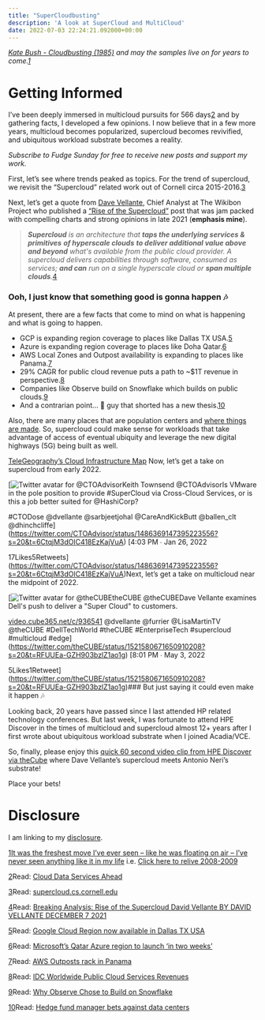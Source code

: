 ```yaml
---
title: "SuperCloudbusting"
description: 'A look at SuperCloud and MultiCloud'
date: 2022-07-03 22:24:21.092000+00:00
---
```


*[Kate Bush - Cloudbusting (1985)](https://www.youtube.com/watch?v=pllRW9wETzw) and may the samples live on for years to come.[1](#footnote-1)*


Getting Informed
================

I’ve been deeply immersed in multicloud pursuits for 566 days[2](#footnote-2) and by gathering facts, I developed a few opinions. I now believe that in a few more years, multicloud becomes popularized, supercloud becomes revivified, and ubiquitous workload substrate becomes a reality.

*Subscribe to Fudge Sunday for free to receive new posts and support my work.*

First, let’s see where trends peaked as topics. For the trend of supercloud, we revisit the “Supercloud” related work out of Cornell circa 2015-2016.[3](#footnote-3)

Next, let’s get a quote from [Dave Vellante](https://wikibon.com/author/david-vellante/), Chief Analyst at The Wikibon Project who published a [“Rise of the Supercloud”](https://wikibon.com/breaking-analysis-rise-supercloud/) post that was jam packed with compelling charts and strong opinions in late 2021 (**emphasis mine**).


> ***Supercloud** is an architecture that **taps the underlying services & primitives** **of hyperscale clouds** **to deliver additional value above and beyond** what's available from the public cloud provider. A supercloud delivers capabilities through software, consumed as services; **and can** run on a single hyperscale cloud or **span multiple clouds**.*[4](#footnote-4)
> 
> 

### Ooh, I just know that something good is gonna happen 🎶

At present, there are a few facts that come to mind on what is happening and what is going to happen.

* GCP is expanding region coverage to places like Dallas TX USA.[5](#footnote-5)
* Azure is expanding region coverage to places like Doha Qatar.[6](#footnote-6)
* AWS Local Zones and Outpost availability is expanding to places like Panama.[7](#footnote-7)
* 29% CAGR for public cloud revenue puts a path to ~$1T revenue in perspective.[8](#footnote-8)
* Companies like Observe build on Snowflake which builds on public clouds.[9](#footnote-9)
* And a contrarian point… 🤔 guy that shorted  has a new thesis.[10](#footnote-10)

Also, there are many places that are population centers and [where things are made](https://sunday.fudge.org/p/make-iiot-easy-on-yourself). So, supercloud could make sense for workloads that take advantage of access of eventual ubiquity and leverage the new digital highways (5G) being built as well.

[TeleGeography’s Cloud Infrastructure Map](https://www.cloudinfrastructuremap.com) Now, let’s get a take on supercloud from early 2022.

[![Twitter avatar for @CTOAdvisor](https://cuthrell.com/favicon.png)Keith Townsend @CTOAdvisorIs VMware in the pole position to provide #SuperCloud via Cross-Cloud Services, or is this a job better suited for @HashiCorp? 

#CTODose
@dvellante @sarbjeetjohal @CareAndKickButt @ballen\_clt @dhinchcliffe](https://twitter.com/CTOAdvisor/status/1486369147395223556?s=20&t=6CtqjM3dOlC418EzKajVuA) [4:03 PM ∙ Jan 26, 2022



17Likes5Retweets](https://twitter.com/CTOAdvisor/status/1486369147395223556?s=20&t=6CtqjM3dOlC418EzKajVuA)Next, let’s get a take on multicloud near the midpoint of 2022.

[![Twitter avatar for @theCUBE](https://cuthrell.com/favicon.png)theCUBE @theCUBEDave Vellante examines Dell's push to deliver a "Super Cloud" to customers.

[video.cube365.net/c/936541](https://video.cube365.net/c/936541)
@dvellante @furrier @LisaMartinTV @theCUBE #DellTechWorld #theCUBE #EnterpriseTech #supercloud #multicloud #edge](https://twitter.com/theCUBE/status/1521580671650910208?s=20&t=RFUUEa-GZH903bzlZ1ao1g) [8:01 PM ∙ May 3, 2022



5Likes1Retweet](https://twitter.com/theCUBE/status/1521580671650910208?s=20&t=RFUUEa-GZH903bzlZ1ao1g)### But just saying it could even make it happen 🎶

Looking back, 20 years have passed since I last attended HP related technology conferences. But last week, I was fortunate to attend HPE Discover in the times of multicloud and supercloud almost 12+ years after I first wrote about ubiquitous workload substrate when I joined Acadia/VCE.

So, finally, please enjoy this [quick 60 second video clip from HPE Discover via theCube](https://youtube.com/clip/Ugkxuqz4mHpv77X7LEXAuKgoE8ppQyWiUJsU) where Dave Vellante’s supercloud meets Antonio Neri’s substrate! 

Place your bets!

# Disclosure

I am linking to my [disclosure](https://jaycuthrell.com/disclosure/?utm_campaign=Fudge%20Sunday&utm_medium=email&utm_source=Revue%20newsletter).

[1](#footnote-anchor-1)[It was the freshest move I’ve ever seen – like he was floating on air – I’ve never seen anything like it in my life](https://en.wikipedia.org/wiki/Something_Good_(Utah_Saints_song)) i.e. [Click here to relive 2008-2009](https://www.youtube.com/watch?v=m97WlpsuU74)

[2](#footnote-anchor-2)Read: [Cloud Data Services Ahead](https://fudge.org/archive/cloud-data-services-ahead/)

[3](#footnote-anchor-3)Read: [supercloud.cs.cornell.edu](http://supercloud.cs.cornell.edu)

[4](#footnote-anchor-4)Read: [Breaking Analysis: Rise of the Supercloud David Vellante BY DAVID VELLANTE DECEMBER 7 2021](https://wikibon.com/breaking-analysis-rise-supercloud/)

[5](#footnote-anchor-5)Read: [Google Cloud Region now available in Dallas TX USA](https://cloud.google.com/blog/products/infrastructure/a-google-cloud-region-now-available-in-dallas-texas)

[6](#footnote-anchor-6)Read: [Microsoft’s Qatar Azure region to launch ‘in two weeks’](https://www.datacenterdynamics.com/en/news/microsofts-qatar-azure-region-to-launch-in-two-weeks/)

[7](#footnote-anchor-7)Read: [AWS Outposts rack in Panama](https://aws.amazon.com/about-aws/whats-new/2022/07/aws-outposts-rack-panama/)

[8](#footnote-anchor-8)Read: [IDC Worldwide Public Cloud Services Revenues](https://www.idc.com/getdoc.jsp?containerId=prUS49420022) 

[9](#footnote-anchor-9)Read: [Why Observe Chose to Build on Snowflake](https://www.observeinc.com/blog/why-observe-chose-to-build-on-snowflake/)

[10](#footnote-anchor-10)Read: [Hedge fund manager bets against data centers](https://www.ft.com/content/e89e7071-0f1d-4bea-a857-a6fce236d776)

